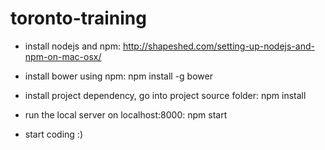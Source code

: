 # toronto-training

- install nodejs and npm:
http://shapeshed.com/setting-up-nodejs-and-npm-on-mac-osx/

- install bower using npm:
npm install -g bower

- install project dependency, go into project source folder:
npm install

- run the local server on localhost:8000:
npm start

- start coding :)